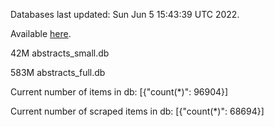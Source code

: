 Databases last updated: Sun Jun  5 15:43:39 UTC 2022. 

Available [here](https://github.com/cbeauhilton/ash-db/releases).


42M	abstracts_small.db

583M	abstracts_full.db

Current number of items in db:
[{"count(*)": 96904}]

Current number of scraped items in db:
[{"count(*)": 68694}]
